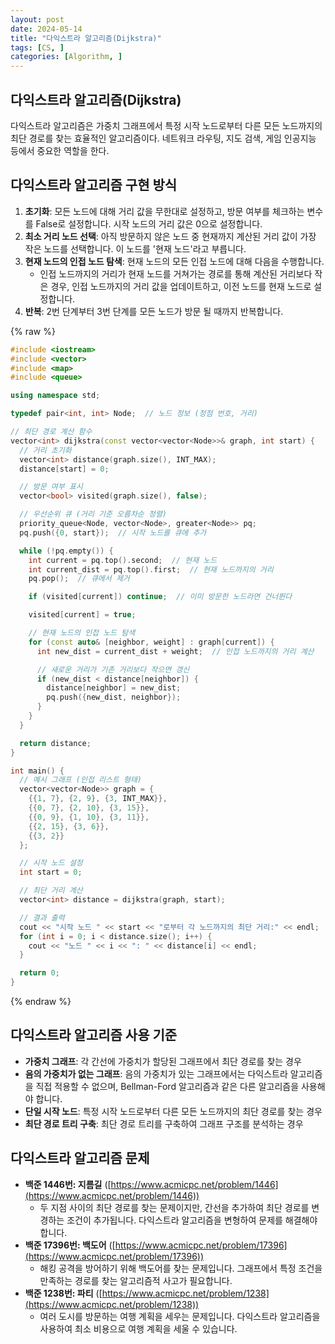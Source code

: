 ```yaml
---
layout: post
date: 2024-05-14
title: "다익스트라 알고리즘(Dijkstra)"
tags: [CS, ]
categories: [Algorithm, ]
---
```



## 다익스트라 알고리즘(Dijkstra)


다익스트라 알고리즘은 가중치 그래프에서 특정 시작 노드로부터 다른 모든 노드까지의 최단 경로를 찾는 효율적인 알고리즘이다. 네트워크 라우팅, 지도 검색, 게임 인공지능 등에서 중요한 역할을 한다.



## 다익스트라 알고리즘 구현 방식

1. **초기화**: 모든 노드에 대해 거리 값을 무한대로 설정하고, 방문 여부를 체크하는 변수를 False로 설정합니다. 시작 노드의 거리 값은 0으로 설정합니다.
2. **최소 거리 노드 선택**: 아직 방문하지 않은 노드 중 현재까지 계산된 거리 값이 가장 작은 노드를 선택합니다. 이 노드를 '현재 노드'라고 부릅니다.
3. **현재 노드의 인접 노드 탐색**: 현재 노드의 모든 인접 노드에 대해 다음을 수행합니다.
	- 인접 노드까지의 거리가 현재 노드를 거쳐가는 경로를 통해 계산된 거리보다 작은 경우, 인접 노드까지의 거리 값을 업데이트하고, 이전 노드를 현재 노드로 설정합니다.
4. **반복**: 2번 단계부터 3번 단계를 모든 노드가 방문 될 때까지 반복합니다.


{% raw %}
```c++
#include <iostream>
#include <vector>
#include <map>
#include <queue>

using namespace std;

typedef pair<int, int> Node;  // 노드 정보 (정점 번호, 거리)

// 최단 경로 계산 함수
vector<int> dijkstra(const vector<vector<Node>>& graph, int start) {
  // 거리 초기화
  vector<int> distance(graph.size(), INT_MAX);
  distance[start] = 0;

  // 방문 여부 표시
  vector<bool> visited(graph.size(), false);

  // 우선순위 큐 (거리 기준 오름차순 정렬)
  priority_queue<Node, vector<Node>, greater<Node>> pq;
  pq.push({0, start});  // 시작 노드를 큐에 추가

  while (!pq.empty()) {
    int current = pq.top().second;  // 현재 노드
    int current_dist = pq.top().first;  // 현재 노드까지의 거리
    pq.pop();  // 큐에서 제거

    if (visited[current]) continue;  // 이미 방문한 노드라면 건너뛴다

    visited[current] = true;

    // 현재 노드의 인접 노드 탐색
    for (const auto& [neighbor, weight] : graph[current]) {
      int new_dist = current_dist + weight;  // 인접 노드까지의 거리 계산

      // 새로운 거리가 기존 거리보다 작으면 갱신
      if (new_dist < distance[neighbor]) {
        distance[neighbor] = new_dist;
        pq.push({new_dist, neighbor});
      }
    }
  }

  return distance;
}

int main() {
  // 예시 그래프 (인접 리스트 형태)
  vector<vector<Node>> graph = {
    {{1, 7}, {2, 9}, {3, INT_MAX}},
    {{0, 7}, {2, 10}, {3, 15}},
    {{0, 9}, {1, 10}, {3, 11}},
    {{2, 15}, {3, 6}},
    {{3, 2}}
  };

  // 시작 노드 설정
  int start = 0;

  // 최단 거리 계산
  vector<int> distance = dijkstra(graph, start);

  // 결과 출력
  cout << "시작 노드 " << start << "로부터 각 노드까지의 최단 거리:" << endl;
  for (int i = 0; i < distance.size(); i++) {
    cout << "노드 " << i << ": " << distance[i] << endl;
  }

  return 0;
}
```
{% endraw %}




## 다익스트라 알고리즘 사용 기준

- **가중치 그래프**: 각 간선에 가중치가 할당된 그래프에서 최단 경로를 찾는 경우
- **음의 가중치가 없는 그래프**: 음의 가중치가 있는 그래프에서는 다익스트라 알고리즘을 직접 적용할 수 없으며, Bellman-Ford 알고리즘과 같은 다른 알고리즘을 사용해야 합니다.
- **단일 시작 노드**: 특정 시작 노드로부터 다른 모든 노드까지의 최단 경로를 찾는 경우
- **최단 경로 트리 구축**: 최단 경로 트리를 구축하여 그래프 구조를 분석하는 경우


## 다익스트라 알고리즘 문제

- **백준 1446번: 지름길** ([https://www.acmicpc.net/problem/1446](https://www.acmicpc.net/problem/1446))
	- 두 지점 사이의 최단 경로를 찾는 문제이지만, 간선을 추가하여 최단 경로를 변경하는 조건이 추가됩니다. 다익스트라 알고리즘을 변형하여 문제를 해결해야 합니다.
- **백준 17396번: 백도어** ([https://www.acmicpc.net/problem/17396](https://www.acmicpc.net/problem/17396))
	- 해킹 공격을 방어하기 위해 백도어를 찾는 문제입니다. 그래프에서 특정 조건을 만족하는 경로를 찾는 알고리즘적 사고가 필요합니다.
- **백준 1238번: 파티** ([https://www.acmicpc.net/problem/1238](https://www.acmicpc.net/problem/1238))
	- 여러 도시를 방문하는 여행 계획을 세우는 문제입니다. 다익스트라 알고리즘을 사용하여 최소 비용으로 여행 계획을 세울 수 있습니다.
